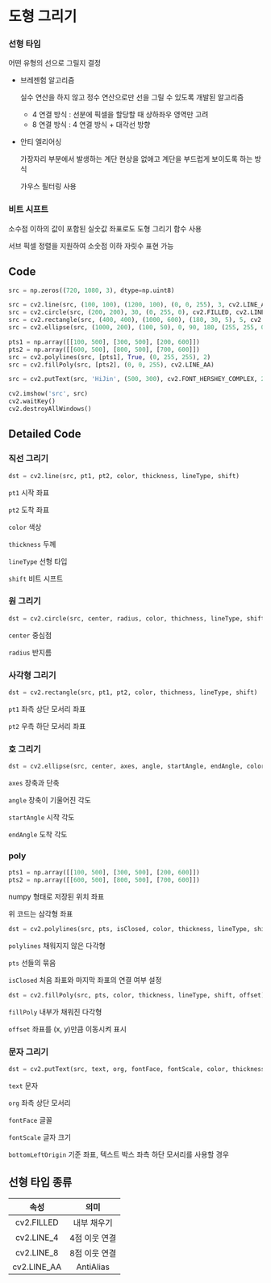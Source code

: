 # 도형 그리기

### 선형 타입

어떤 유형의 선으로 그릴지 결정

* 브레젠험 알고리즘

  실수 연산을 하지 않고 정수 연산으로만 선을 그릴 수 있도록 개발된 알고리즘

  * 4 연결 방식 : 선분에 픽셀을 할당할 때 상하좌우 영역만 고려
  * 8 연결 방식 : 4 연결 방식 + 대각선 방향

* 안티 엘리어싱

  가장자리 부분에서 발생하는 계단 현상을 없애고 계단을 부드럽게 보이도록 하는 방식

  가우스 필터링 사용



### 비트 시프트

소수점 이하의 값이 포함된 실숫값 좌표로도 도형 그리기 함수 사용

서브 픽셀 정렬을 지원하여 소숫점 이하 자릿수 표현 가능



## Code

```python
src = np.zeros((720, 1080, 3), dtype=np.uint8)

src = cv2.line(src, (100, 100), (1200, 100), (0, 0, 255), 3, cv2.LINE_AA)
src = cv2.circle(src, (200, 200), 30, (0, 255, 0), cv2.FILLED, cv2.LINE_4)
src = cv2.rectangle(src, (400, 400), (1000, 600), (180, 30, 5), 5, cv2.LINE_8)
src = cv2.ellipse(src, (1000, 200), (100, 50), 0, 90, 180, (255, 255, 0), 2)

pts1 = np.array([[100, 500], [300, 500], [200, 600]])
pts2 = np.array([[600, 500], [800, 500], [700, 600]])
src = cv2.polylines(src, [pts1], True, (0, 255, 255), 2)
src = cv2.fillPoly(src, [pts2], (0, 0, 255), cv2.LINE_AA)

src = cv2.putText(src, 'HiJin', (500, 300), cv2.FONT_HERSHEY_COMPLEX, 2, (255, 255, 255), 3)

cv2.imshow('src', src)
cv2.waitKey()
cv2.destroyAllWindows()
```



## Detailed Code

### 직선 그리기

```python
dst = cv2.line(src, pt1, pt2, color, thickness, lineType, shift)
```

`pt1` 시작 좌표

`pt2` 도착 좌표

`color` 색상

`thickness` 두께

`lineType` 선형 타입

`shift` 비트 시프트



### 원 그리기

```python
dst = cv2.circle(src, center, radius, color, thichness, lineType, shift)
```

`center` 중심점

`radius` 반지름



### 사각형 그리기

```python
dst = cv2.rectangle(src, pt1, pt2, color, thichness, lineType, shift)
```

`pt1` 좌측 상단 모서리 좌표

`pt2` 우측 하단 모서리 좌표



### 호 그리기

```python
dst = cv2.ellipse(src, center, axes, angle, startAngle, endAngle, color, thickness, lineType, shift)
```

`axes` 장축과 단축

`angle` 장축이 기울어진 각도

`startAngle` 시작 각도

`endAngle` 도착 각도



### poly

```python
pts1 = np.array([[100, 500], [300, 500], [200, 600]])
pts2 = np.array([[600, 500], [800, 500], [700, 600]])
```

numpy 형태로 저장된 위치 좌표

위 코드는 삼각형 좌표

```python
dst = cv2.polylines(src, pts, isClosed, color, thickness, lineType, shift)
```

`polylines` 채워지지 않은 다각형

`pts` 선들의 묶음

`isClosed` 처음 좌표와 마지막 좌표의 연결 여부 설정

```python
dst = cv2.fillPoly(src, pts, color, thickness, lineType, shift, offset)
```

`fillPoly` 내부가 채워진 다각형

`offset` 좌표를 (x, y)만큼 이동시켜 표시



### 문자 그리기

```python
dst = cv2.putText(src, text, org, fontFace, fontScale, color, thickness, lineType, bottomLeftOrigin)
```

`text` 문자

`org` 좌측 상단 모서리

`fontFace` 글꼴

`fontScale` 글자 크기

`bottomLeftOrigin` 기준 좌표, 텍스트 박스 좌측 하단 모서리를 사용할 경우



## 선형 타입 종류

|    속성     |     의미      |
| :---------: | :-----------: |
| cv2.FILLED  |  내부 채우기  |
| cv2.LINE_4  | 4점 이웃 연결 |
| cv2.LINE_8  | 8점 이웃 연결 |
| cv2.LINE_AA |   AntiAlias   |



